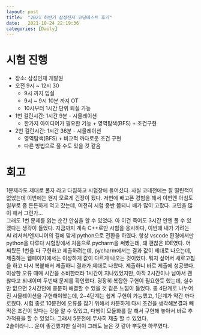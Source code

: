 ```yaml
---
layout: post
title:  "2021 하반기 삼성전자 코딩테스트 후기"
date:   2021-10-24 22:19:36
categories: [Daily]
---
```


# 시험 진행
* 장소: 삼성인재 개발원
* 오전 9시 ~ 12시 30
    * 9시 까지 입실
    * 9시 ~ 9시 10분 까지 OT
    * 10시부터 1시간 단위 퇴실 가능
* 1번 걸린시간: 1시간 9분 - 시물레이션
    * 한가지 아이디어가 필요한 기능 + 영역탐색(BFS) + 조건구현
* 2번 걸린시간: 1시간 36분 - 시물레이션
    * 영역탐색(BFS) + 비교적 까다로운 조건 구현
    * 다른 방법으로 풀 수도 있을 것 같음

# 회고
 1문제라도 제대로 풀자 라고 다짐하고 시험장에 들어섰다. 사실 코테전에는 잘 떨린적이 없었는데 이번에는 왠지 모르게 긴장이 됬다. 저번에 배고픈 경험을 해서 이번엔 아침도 일부로 좀 든든하게 먹고 갔는데, 여전히 시험 중반 쯤되니 배가 많이 고팠다. 고민을 많이 해서 그런가...<br> 
 그래도 1번 문제를 읽는 순간 안심을 할 수 있었다. 아 이건 죽어도 3시간 안엔 풀 수 있겠다는 생각이 들었다. 지금까지 계속 C++로만 시험을 응시하다, 이번에 내가 가려는 AI 리서쳐/엔지니어의 길에 맞게 python으로 전환을 하였다. 항상 vscode 환경에서만 python을 다루다 시험장에서 처음으로 pycharm을 써봤는데, 꽤 괜찮은 IDE였다. 어찌됬든 1번을 다 구현하고 제출하려는데, pycharm에서는 결과 값이 제대로 나오는데, 제출하는 웹페이지에서는 이상하게 값이 다르게 나오는 것이었다. 뭐지 싶어서 새로고침을 하고 다시 복붙해서 제출하니 결과가 제대로 나왔다. 제출하니 바로 제출에 성공했다. <br>
 이상한 오류 때매 시간을 소비한터라 1시간이 지나있었지만, 아직 2시간이나 남아서 괜찮다고 되내이며 두번째 문제를 확인했다. 굉장히 복잡한 구현이 필요한듯 했는데, 실수만 없으면 2시간안에 충분히 해결할 수 있을 것 같은 느낌이 들었다. 총 4단계로 나누어진 시물례이션을 구현해야했는데, 2~4단계는 쉽게 구현이 가능했고, 1단계가 약간 까다로웠다. 시험 종료 10분전에 오류를 잡기 위해서 차분하게 다시 조건을 생각해본결과 빼먹은 조건이 있다는 것을 알 수 있었고, 다행이 모듈화를 잘 해서 구현해 놓아서 바로 추가적용을 할 수 있었다. 그래서 5분전에 무사히 제출 할 수 있었다. <br>
 2솔이라니... 운이 좋긴했지만 실력이 그래도 늘은 것 같아 뿌듯한 하루였다.